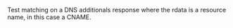 Test matching on a DNS additionals response where the rdata is a resource name,
in this case a CNAME.

